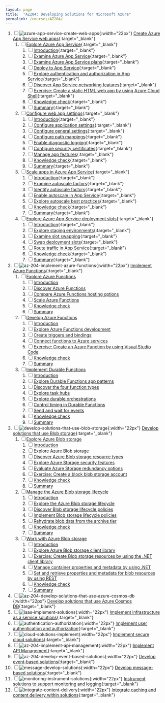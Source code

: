 ```yaml
---
layout: page
title:  "AZ204: Developing Solutions for Microsoft Azure"
permalink: /courses/AZ204/
---
```

1. <input type="checkbox" class="box" id="az204-m01" />![azure-app-service-create-web-apps]{:width="22px"}&nbsp;[Create Azure App Service web apps]{:target="_blank"}
   1. <input type="checkbox" class="box" id="az204-m01-s01" />[Explore Azure App Service][az204-m01-s01]{:target="_blank"}
      1. <input type="checkbox" class="box" id="az204-m01-s01-01" />[Introduction][az204-m01-s01-01]{:target="_blank"}
      1. <input type="checkbox" class="box" id="az204-m01-s01-02" />[Examine Azure App Service][az204-m01-s01-02]{:target="_blank"}
      1. <input type="checkbox" class="box" id="az204-m01-s01-03" />[Examine Azure App Service plans][az204-m01-s01-03]{:target="_blank"}
      1. <input type="checkbox" class="box" id="az204-m01-s01-04" />[Deploy to App Service][az204-m01-s01-04]{:target="_blank"}
      1. <input type="checkbox" class="box" id="az204-m01-s01-05" />[Explore authentication and authorization in App Service][az204-m01-s01-05]{:target="_blank"}
      1. <input type="checkbox" class="box" id="az204-m01-s01-06" />[Discover App Service networking features][az204-m01-s01-06]{:target="_blank"}
      1. <input type="checkbox" class="box" id="az204-m01-s01-07" />[Exercise: Create a static HTML web app by using Azure Cloud Shell][az204-m01-s01-07]{:target="_blank"}
      1. <input type="checkbox" class="box" id="az204-m01-s01-08" />[Knowledge check][az204-m01-s01-08]{:target="_blank"}
      1. <input type="checkbox" class="box" id="az204-m01-s01-09" />[Summary][az204-m01-s01-09]{:target="_blank"}
   1. <input type="checkbox" class="box" id="az204-m01-s02" />[Configure web app settings][az204-m01-s02]{:target="_blank"}
      1. <input type="checkbox" class="box" id="az204-m01-s02-01" />[Introduction][az204-m01-s02-01]{:target="_blank"}
      1. <input type="checkbox" class="box" id="az204-m01-s02-02" />[Configure application settings][az204-m01-s02-02]{:target="_blank"}
      1. <input type="checkbox" class="box" id="az204-m01-s02-03" />[Configure general settings][az204-m01-s02-03]{:target="_blank"}
      1. <input type="checkbox" class="box" id="az204-m01-s02-04" />[Configure path mappings][az204-m01-s02-04]{:target="_blank"}
      1. <input type="checkbox" class="box" id="az204-m01-s02-05" />[Enable diagnostic logging][az204-m01-s02-05]{:target="_blank"}
      1. <input type="checkbox" class="box" id="az204-m01-s02-06" />[Configure security certificates][az204-m01-s02-06]{:target="_blank"}
      1. <input type="checkbox" class="box" id="az204-m01-s02-07" />[Manage app features][az204-m01-s02-07]{:target="_blank"}
      1. <input type="checkbox" class="box" id="az204-m01-s02-08" />[Knowledge check][az204-m01-s02-08]{:target="_blank"}
      1. <input type="checkbox" class="box" id="az204-m01-s02-09" />[Summary][az204-m01-s02-09]{:target="_blank"}
   1. <input type="checkbox" class="box" id="az204-m01-s03" />[Scale apps in Azure App Service][az204-m01-s03]{:target="_blank"}
      1. <input type="checkbox" class="box" id="az204-m01-s03-01" />[Introduction][az204-m01-s03-01]{:target="_blank"}
      1. <input type="checkbox" class="box" id="az204-m01-s03-02" />[Examine autoscale factors][az204-m01-s03-02]{:target="_blank"}
      1. <input type="checkbox" class="box" id="az204-m01-s03-03" />[Identify autoscale factors][az204-m01-s03-03]{:target="_blank"}
      1. <input type="checkbox" class="box" id="az204-m01-s03-04" />[Enable autoscale in App Service][az204-m01-s03-04]{:target="_blank"}
      1. <input type="checkbox" class="box" id="az204-m01-s03-05" />[Explore autoscale best practices][az204-m01-s03-05]{:target="_blank"}
      1. <input type="checkbox" class="box" id="az204-m01-s03-06" />[Knowledge check][az204-m01-s03-06]{:target="_blank"}
      1. <input type="checkbox" class="box" id="az204-m01-s03-07" />[Summary][az204-m01-s03-07]{:target="_blank"}
   1. <input type="checkbox" class="box" id="az204-m01-s04" />[Explore Azure App Service deployment slots][az204-m01-s04]{:target="_blank"}
      1. <input type="checkbox" class="box" id="az204-m01-s04-01" />[Introduction][az204-m01-s04-01]{:target="_blank"}
      1. <input type="checkbox" class="box" id="az204-m01-s04-02" />[Explore staging environments][az204-m01-s04-02]{:target="_blank"}
      1. <input type="checkbox" class="box" id="az204-m01-s04-03" />[Examine slot swapping][az204-m01-s04-03]{:target="_blank"}
      1. <input type="checkbox" class="box" id="az204-m01-s04-04" />[Swap deployment slots][az204-m01-s04-04]{:target="_blank"}
      1. <input type="checkbox" class="box" id="az204-m01-s04-05" />[Route traffic in App Service][az204-m01-s04-05]{:target="_blank"}
      1. <input type="checkbox" class="box" id="az204-m01-s04-06" />[Knowledge check][az204-m01-s04-06]{:target="_blank"}
      1. <input type="checkbox" class="box" id="az204-m01-s04-07" />[Summary][az204-m01-s04-07]{:target="_blank"}
1. <input type="checkbox" class="box" id="az204-m02" />![az-204-implement-azure-functions]{:width="22px"}&nbsp;[Implement Azure Functions]{:target="_blank"}
   1. <input type="checkbox" class="box" id="az204-m02-s01" />[Explore Azure Functions][az204-m02-s01]
      1. <input type="checkbox" class="box" id="az204-m02-s01-01" />[Introduction][az204-m02-s01-01]
      1. <input type="checkbox" class="box" id="az204-m02-s01-02" />[Discover Azure Functions][az204-m02-s01-02]
      1. <input type="checkbox" class="box" id="az204-m02-s01-03" />[Compare Azure Functions hosting options][az204-m02-s01-03]
      1. <input type="checkbox" class="box" id="az204-m02-s01-04" />[Scale Azure Functions][az204-m02-s01-04]
      1. <input type="checkbox" class="box" id="az204-m02-s01-05" />[Knowledge check][az204-m02-s01-05]
      1. <input type="checkbox" class="box" id="az204-m02-s01-06" />[Summary][az204-m02-s01-06]
   1. <input type="checkbox" class="box" id="az204-m02-s02" />[Develop Azure Functions][az204-m02-s02]
      1. <input type="checkbox" class="box" id="az204-m02-s02-01" />[Introduction][az204-m02-s02-01]
      1. <input type="checkbox" class="box" id="az204-m02-s02-02" />[Explore Azure Functions development][az204-m02-s02-02]
      1. <input type="checkbox" class="box" id="az204-m02-s02-03" />[Create triggers and bindings][az204-m02-s02-03]
      1. <input type="checkbox" class="box" id="az204-m02-s02-04" />[Connect functions to Azure services][az204-m02-s02-04]
      1. <input type="checkbox" class="box" id="az204-m02-s02-05" />[Exercise: Create an Azure Function by using Visual Studio Code][az204-m02-s02-05]
      1. <input type="checkbox" class="box" id="az204-m02-s02-06" />[Knowledge check][az204-m02-s02-06]
      1. <input type="checkbox" class="box" id="az204-m02-s02-07" />[Summary][az204-m02-s02-07]
   1. <input type="checkbox" class="box" id="az204-m02-s03" />[Implement Durable Functions][az204-m02-s03]
      1. <input type="checkbox" class="box" id="az204-m02-s03-01" />[Introduction][az204-m02-s03-01]
      1. <input type="checkbox" class="box" id="az204-m02-s03-02" />[Explore Durable Functions app patterns][az204-m02-s03-02]
      1. <input type="checkbox" class="box" id="az204-m02-s03-03" />[Discover the four function types][az204-m02-s03-03]
      1. <input type="checkbox" class="box" id="az204-m02-s03-04" />[Explore task hubs][az204-m02-s03-04]
      1. <input type="checkbox" class="box" id="az204-m02-s03-05" />[Explore durable orchestrations][az204-m02-s03-05]
      1. <input type="checkbox" class="box" id="az204-m02-s03-06" />[Control timing in Durable Functions][az204-m02-s03-06]
      1. <input type="checkbox" class="box" id="az204-m02-s03-07" />[Send and wait for events][az204-m02-s03-07]
      1. <input type="checkbox" class="box" id="az204-m02-s03-08" />[Knowledge check][az204-m02-s03-08]
      1. <input type="checkbox" class="box" id="az204-m02-s03-09" />[Summary][az204-m02-s03-09]
1. <input type="checkbox" class="box" id="az204-m03" />![develop-solutions-that-use-blob-storage]{:width="22px"}&nbsp;[Develop solutions that use Blob storage]{:target="_blank"}
   1. <input type="checkbox" class="box" id="az204-m03-s01" />[Explore Azure Blob storage][az204-m03-01]
      1. <input type="checkbox" class="box" id="az204-m03-s01-01" />[Introduction][az204-m03-01-01]
      1. <input type="checkbox" class="box" id="az204-m03-s01-02" />[Explore Azure Blob storage][az204-m03-01-02]
      1. <input type="checkbox" class="box" id="az204-m03-s01-03" />[Discover Azure Blob storage resource types][az204-m03-01-03]
      1. <input type="checkbox" class="box" id="az204-m03-s01-04" />[Explore Azure Storage security features][az204-m03-01-04]
      1. <input type="checkbox" class="box" id="az204-m03-s01-05" />[Evaluate Azure Storage redundancy options][az204-m03-01-05]
      1. <input type="checkbox" class="box" id="az204-m03-s01-06" />[Exercise: Create a block blob storage account][az204-m03-01-06]
      1. <input type="checkbox" class="box" id="az204-m03-s01-07" />[Knowledge check][az204-m03-01-07]
      1. <input type="checkbox" class="box" id="az204-m03-s01-08" />[Summary][az204-m03-01-08]
   1. <input type="checkbox" class="box" id="az204-m03-s02" />[Manage the Azure Blob storage lifecycle][az204-m03-02]
      1. <input type="checkbox" class="box" id="az204-m03-s02-01" />[Introduction][az204-m03-02-01]
      1. <input type="checkbox" class="box" id="az204-m03-s02-02" />[Explore the Azure Blob storage lifecycle][az204-m03-02-02]
      1. <input type="checkbox" class="box" id="az204-m03-s02-03" />[Discover Blob storage lifecycle policies][az204-m03-02-03]
      1. <input type="checkbox" class="box" id="az204-m03-s02-04" />[Implement Blob storage lifecycle policies][az204-m03-02-04]
      1. <input type="checkbox" class="box" id="az204-m03-s02-05" />[Rehydrate blob data from the archive tier][az204-m03-02-05]
      1. <input type="checkbox" class="box" id="az204-m03-s02-06" />[Knowledge check][az204-m03-02-06]
      1. <input type="checkbox" class="box" id="az204-m03-s02-07" />[Summary][az204-m03-02-07]
   1. <input type="checkbox" class="box" id="az204-m03-s03" />[Work with Azure Blob storage][az204-m03-03]
      1. <input type="checkbox" class="box" id="az204-m03-s03-01" />[Introduction][az204-m03-03-01]
      1. <input type="checkbox" class="box" id="az204-m03-s03-02" />[Explore Azure Blob storage client library][az204-m03-03-02]
      1. <input type="checkbox" class="box" id="az204-m03-s03-03" />[Exercise: Create Blob storage resources by using the .NET client library][az204-m03-03-03]
      1. <input type="checkbox" class="box" id="az204-m03-s03-04" />[Manage container properties and metadata by using .NET][az204-m03-03-04]
      1. <input type="checkbox" class="box" id="az204-m03-s03-05" />[Set and retrieve properties and metadata for blob resources by using REST][az204-m03-03-05]
      1. <input type="checkbox" class="box" id="az204-m03-s03-06" />[Knowledge check][az204-m03-03-06]
      1. <input type="checkbox" class="box" id="az204-m03-s03-07" />[Summary][az204-m03-03-07]
1. <input type="checkbox" class="box" id="az204-m04" />![az-204-develop-solutions-that-use-azure-cosmos-db]{:width="22px"}&nbsp;[Develop solutions that use Azure Cosmos DB]{:target="_blank"}
1. <input type="checkbox" class="box" id="az204-m05" />![iaas-implement-solutions]{:width="22px"}&nbsp;[Implement infrastructure as a service solutions]{:target="_blank"}
1. <input type="checkbox" class="box" id="az204-m06" />![authentication-authorization]{:width="22px"}&nbsp;[Implement user authentication and authorization]{:target="_blank"}
1. <input type="checkbox" class="box" id="az204-m07" />![cloud-solutions-implement]{:width="22px"}&nbsp;[Implement secure cloud solutions]{:target="_blank"}
1. <input type="checkbox" class="box" id="az204-m08" />![az-204-implement-api-management]{:width="22px"}&nbsp;[Implement API Management]{:target="_blank"}
1. <input type="checkbox" class="box" id="az204-m09" />![az-204-develop-event-based-solutions]{:width="22px"}&nbsp;[Develop event-based solutions]{:target="_blank"}
1. <input type="checkbox" class="box" id="az204-m10" />![message-develop-solutions]{:width="22px"}&nbsp;[Develop message-based solutions]{:target="_blank"}
1. <input type="checkbox" class="box" id="az204-m11" />![monitoring-instrument-solutions]{:width="22px"}&nbsp;[Instrument solutions to support monitoring and logging]{:target="_blank"}
1. <input type="checkbox" class="box" id="az204-m12" />![integrate-content-delivery]{:width="22px"}&nbsp;[Integrate caching and content delivery within solutions]{:target="_blank"}

[azure-app-service-create-web-apps]: https://learn.microsoft.com/en-us/training/achievements/azure-app-service-create-web-apps.svg
[az-204-implement-azure-functions]: https://learn.microsoft.com/en-us/training/achievements/az-204-implement-azure-functions.svg
[develop-solutions-that-use-blob-storage]: https://learn.microsoft.com/en-us/training/achievements/develop-solutions-that-use-blob-storage.svg
[az-204-develop-solutions-that-use-azure-cosmos-db]: https://learn.microsoft.com/en-us/training/achievements/az-204-develop-solutions-that-use-azure-cosmos-db.svg
[iaas-implement-solutions]: https://learn.microsoft.com/en-us/training/achievements/iaas-implement-solutions.svg
[authentication-authorization]: https://learn.microsoft.com/en-us/training/achievements/authentication-authorization.svg
[cloud-solutions-implement]: https://learn.microsoft.com/en-us/training/achievements/cloud-solutions-implement.svg
[az-204-implement-api-management]: https://learn.microsoft.com/en-us/training/achievements/az-204-implement-api-management.svg
[az-204-develop-event-based-solutions]: https://learn.microsoft.com/en-us/training/achievements/az-204-develop-event-based-solutions.svg
[message-develop-solutions]: https://learn.microsoft.com/en-us/training/achievements/message-develop-solutions.svg
[monitoring-instrument-solutions]: https://learn.microsoft.com/en-us/training/achievements/monitoring-instrument-solutions.svg
[integrate-content-delivery]: https://learn.microsoft.com/en-us/training/achievements/integrate-content-delivery.svg
[Create Azure App Service web apps]: https://learn.microsoft.com/en-us/training/paths/create-azure-app-service-web-apps/?ns-enrollment-type=Collection&ns-enrollment-id=ykogsry21q30j7 "Learn how Azure App Service functions and how to create and update an app. Explore App Service authentication and authorization, configuring app settings, scale apps, and how to use deployment slots."
[Implement Azure Functions]: https://learn.microsoft.com/en-us/training/paths/implement-azure-functions/?ns-enrollment-type=Collection&ns-enrollment-id=ykogsry21q30j7
[Develop solutions that use Blob storage]: https://learn.microsoft.com/en-us/training/paths/develop-solutions-that-use-blob-storage/?ns-enrollment-type=Collection&ns-enrollment-id=ykogsry21q30j7
[Develop solutions that use Azure Cosmos DB]: https://learn.microsoft.com/en-us/training/paths/az-204-develop-solutions-that-use-azure-cosmos-db/?ns-enrollment-type=Collection&ns-enrollment-id=ykogsry21q30j7
[Implement infrastructure as a service solutions]: https://learn.microsoft.com/en-us/training/paths/az-204-implement-iaas-solutions/?ns-enrollment-type=Collection&ns-enrollment-id=ykogsry21q30j7
[Implement user authentication and authorization]: https://learn.microsoft.com/en-us/training/paths/az-204-implement-authentication-authorization/?ns-enrollment-type=Collection&ns-enrollment-id=ykogsry21q30j7
[Implement secure cloud solutions]: https://learn.microsoft.com/en-us/training/paths/az-204-implement-secure-cloud-solutions/?ns-enrollment-type=Collection&ns-enrollment-id=ykogsry21q30j7
[Implement API Management]: https://learn.microsoft.com/en-us/training/paths/az-204-implement-api-management/?ns-enrollment-type=Collection&ns-enrollment-id=ykogsry21q30j7
[Develop event-based solutions]: https://learn.microsoft.com/en-us/training/paths/az-204-develop-event-based-solutions/?ns-enrollment-type=Collection&ns-enrollment-id=ykogsry21q30j7
[Develop message-based solutions]: https://learn.microsoft.com/en-us/training/paths/az-204-develop-message-based-solutions/?ns-enrollment-type=Collection&ns-enrollment-id=ykogsry21q30j7
[Instrument solutions to support monitoring and logging]: https://learn.microsoft.com/en-us/training/paths/az-204-instrument-solutions-support-monitoring-logging/?ns-enrollment-type=Collection&ns-enrollment-id=ykogsry21q30j7
[Integrate caching and content delivery within solutions]: https://learn.microsoft.com/en-us/training/paths/az-204-integrate-caching-content-delivery-within-solutions/?ns-enrollment-type=Collection&ns-enrollment-id=ykogsry21q30j7
[az204-m01-s01]: https://learn.microsoft.com/en-us/training/mules/introduction-to-azure-app-service/ "Learn about the key components of Azure App Service and how App Service can help you create, maintain, and deploy web apps more efficiently."
[az204-m01-s01-01]: https://learn.microsoft.com/en-us/training/mules/introduction-to-azure-app-service/1-introduction/
[az204-m01-s01-02]: https://learn.microsoft.com/en-us/training/mules/introduction-to-azure-app-service/2-azure-app-service/
[az204-m01-s01-03]: https://learn.microsoft.com/en-us/training/mules/introduction-to-azure-app-service/3-azure-app-service-plans/
[az204-m01-s01-04]: https://learn.microsoft.com/en-us/training/mules/introduction-to-azure-app-service/4-deploy-code-to-app-service/
[az204-m01-s01-05]: https://learn.microsoft.com/en-us/training/mules/introduction-to-azure-app-service/5-authentication-authorization-app-service/
[az204-m01-s01-06]: https://learn.microsoft.com/en-us/training/mules/introduction-to-azure-app-service/6-network-features/
[az204-m01-s01-07]: https://learn.microsoft.com/en-us/training/mules/introduction-to-azure-app-service/7-create-html-web-app/
[az204-m01-s01-08]: https://learn.microsoft.com/en-us/training/mules/introduction-to-azure-app-service/8-knowledge-check/
[az204-m01-s01-09]: https://learn.microsoft.com/en-us/training/mules/introduction-to-azure-app-service/9-summary/
[az204-m01-s02]: https://learn.microsoft.com/en-us/training/mules/configure-web-app-settings/ "Learn how to create and manage application settings, install SSL/TLS certificates to secure web traffic, enable diagnostic logging, create virtual app to directory mappings, and manage app features."
[az204-m01-s02-01]: https://learn.microsoft.com/en-us/training/mules/configure-web-app-settings/1-introduction/
[az204-m01-s02-02]: https://learn.microsoft.com/en-us/training/mules/configure-web-app-settings/2-configure-application-settings/
[az204-m01-s02-03]: https://learn.microsoft.com/en-us/training/mules/configure-web-app-settings/3-configure-general-settings/
[az204-m01-s02-04]: https://learn.microsoft.com/en-us/training/mules/configure-web-app-settings/4-configure-path-mappings/
[az204-m01-s02-05]: https://learn.microsoft.com/en-us/training/mules/configure-web-app-settings/5-enable-diagnostic-logging/
[az204-m01-s02-06]: https://learn.microsoft.com/en-us/training/mules/configure-web-app-settings/6-configure-security-certificates/
[az204-m01-s02-07]: https://learn.microsoft.com/en-us/training/mules/configure-web-app-settings/7-manage-app-features/
[az204-m01-s02-08]: https://learn.microsoft.com/en-us/training/mules/configure-web-app-settings/8-knowledge-check/
[az204-m01-s02-09]: https://learn.microsoft.com/en-us/training/mules/configure-web-app-settings/9-summary/
[az204-m01-s03]: https://learn.microsoft.com/en-us/training/mules/scale-apps-app-service/ "Learn how autoscale operates in App Service and how to identify autoscale factors, enable autoscale, and how to create sound autoscale conditions."
[az204-m01-s03-01]: https://learn.microsoft.com/en-us/training/mules/scale-apps-app-service/1-introduction/
[az204-m01-s03-02]: https://learn.microsoft.com/en-us/training/mules/scale-apps-app-service/2-autoscale-factors/
[az204-m01-s03-03]: https://learn.microsoft.com/en-us/training/mules/scale-apps-app-service/3-app-service-autoscale-conditions-rules/
[az204-m01-s03-04]: https://learn.microsoft.com/en-us/training/mules/scale-apps-app-service/4-autoscale-app-service/
[az204-m01-s03-05]: https://learn.microsoft.com/en-us/training/mules/scale-apps-app-service/5-autoscale-best-practices/
[az204-m01-s03-06]: https://learn.microsoft.com/en-us/training/mules/scale-apps-app-service/6-knowledge-check/
[az204-m01-s03-07]: https://learn.microsoft.com/en-us/training/mules/scale-apps-app-service/7-summary/
[az204-m01-s04]: https://learn.microsoft.com/en-us/training/mules/understand-app-service-deployment-slots/ "In this mule you'll learn how slot swapping operates and how to perform a swap. You'll also learn how to route traffic to different slots manually and automatically."
[az204-m01-s04-01]: https://learn.microsoft.com/en-us/training/mules/understand-app-service-deployment-slots/1-introduction/
[az204-m01-s04-02]: https://learn.microsoft.com/en-us/training/mules/understand-app-service-deployment-slots/2-app-service-staging-environments/
[az204-m01-s04-03]: https://learn.microsoft.com/en-us/training/mules/understand-app-service-deployment-slots/3-app-service-slot-swapping/
[az204-m01-s04-04]: https://learn.microsoft.com/en-us/training/mules/understand-app-service-deployment-slots/4-swap-deployment-slots/
[az204-m01-s04-05]: https://learn.microsoft.com/en-us/training/mules/understand-app-service-deployment-slots/5-route-traffic-app-service/
[az204-m01-s04-06]: https://learn.microsoft.com/en-us/training/mules/understand-app-service-deployment-slots/6-knowledge-check/
[az204-m01-s04-07]: https://learn.microsoft.com/en-us/training/mules/understand-app-service-deployment-slots/7-summary/
[az204-m02-s01]: https://learn.microsoft.com/en-us/training/modules/explore-azure-functions/
[az204-m02-s01-01]: https://learn.microsoft.com/en-us/training/modules/explore-azure-functions/1-introduction/
[az204-m02-s01-02]: https://learn.microsoft.com/en-us/training/modules/explore-azure-functions/2-azure-functions-overview/
[az204-m02-s01-03]: https://learn.microsoft.com/en-us/training/modules/explore-azure-functions/3-compare-azure-functions-hosting-options/
[az204-m02-s01-04]: https://learn.microsoft.com/en-us/training/modules/explore-azure-functions/4-scale-azure-functions/
[az204-m02-s01-05]: https://learn.microsoft.com/en-us/training/modules/explore-azure-functions/5-knowledge-check/
[az204-m02-s01-06]: https://learn.microsoft.com/en-us/training/modules/explore-azure-functions/6-summary/
[az204-m02-s02]: https://learn.microsoft.com/en-us/training/modules/develop-azure-functions/
[az204-m02-s02-01]: https://learn.microsoft.com/en-us/training/modules/develop-azure-functions/1-introduction/
[az204-m02-s02-02]: https://learn.microsoft.com/en-us/training/modules/develop-azure-functions/2-azure-function-development-overview/
[az204-m02-s02-03]: https://learn.microsoft.com/en-us/training/modules/develop-azure-functions/3-create-triggers-bindings/
[az204-m02-s02-04]: https://learn.microsoft.com/en-us/training/modules/develop-azure-functions/4-connect-azure-services/
[az204-m02-s02-05]: https://learn.microsoft.com/en-us/training/modules/develop-azure-functions/5-create-function-visual-studio-code/
[az204-m02-s02-06]: https://learn.microsoft.com/en-us/training/modules/develop-azure-functions/6-knowledge-check/
[az204-m02-s02-07]: https://learn.microsoft.com/en-us/training/modules/develop-azure-functions/7-summary/
[az204-m02-s03]: https://learn.microsoft.com/en-us/training/modules/implement-durable-functions/
[az204-m02-s03-01]: https://learn.microsoft.com/en-us/training/modules/implement-durable-functions/1-introduction/
[az204-m02-s03-02]: https://learn.microsoft.com/en-us/training/modules/implement-durable-functions/2-durable-functions-overview/
[az204-m02-s03-03]: https://learn.microsoft.com/en-us/training/modules/implement-durable-functions/3-durable-functions-types-features/
[az204-m02-s03-04]: https://learn.microsoft.com/en-us/training/modules/implement-durable-functions/4-durable-functions-task-hubs/
[az204-m02-s03-05]: https://learn.microsoft.com/en-us/training/modules/implement-durable-functions/5-durable-orchestrations-overview/
[az204-m02-s03-06]: https://learn.microsoft.com/en-us/training/modules/implement-durable-functions/6-timers-durable-functions/
[az204-m02-s03-07]: https://learn.microsoft.com/en-us/training/modules/implement-durable-functions/7-external-events-durable-functions/
[az204-m02-s03-08]: https://learn.microsoft.com/en-us/training/modules/implement-durable-functions/8-knowledge-check/
[az204-m02-s03-09]: https://learn.microsoft.com/en-us/training/modules/implement-durable-functions/9-summary/
[az204-m03-01]: https://learn.microsoft.com/en-us/training/modules/explore-azure-blob-storage/
[az204-m03-01-01]: https://learn.microsoft.com/en-us/training/modules/explore-azure-blob-storage/1-introduction/
[az204-m03-01-02]: https://learn.microsoft.com/en-us/training/modules/explore-azure-blob-storage/2-blob-storage-overview/
[az204-m03-01-03]: https://learn.microsoft.com/en-us/training/modules/explore-azure-blob-storage/3-blob-storage-resources/
[az204-m03-01-04]: https://learn.microsoft.com/en-us/training/modules/explore-azure-blob-storage/4-blob-storage-security/
[az204-m03-01-05]: https://learn.microsoft.com/en-us/training/modules/explore-azure-blob-storage/5-azure-storage-redundancy/
[az204-m03-01-06]: https://learn.microsoft.com/en-us/training/modules/explore-azure-blob-storage/6-create-block-blob-storage-account/
[az204-m03-01-07]: https://learn.microsoft.com/en-us/training/modules/explore-azure-blob-storage/7-knowledge-check/
[az204-m03-01-08]: https://learn.microsoft.com/en-us/training/modules/explore-azure-blob-storage/8-summary/
[az204-m03-02]: https://learn.microsoft.com/en-us/training/modules/manage-azure-blob-storage-lifecycle/
[az204-m03-02-01]: https://learn.microsoft.com/en-us/training/modules/manage-azure-blob-storage-lifecycle/1-introduction/
[az204-m03-02-02]: https://learn.microsoft.com/en-us/training/modules/manage-azure-blob-storage-lifecycle/2-blob-storage-lifecycle/
[az204-m03-02-03]: https://learn.microsoft.com/en-us/training/modules/manage-azure-blob-storage-lifecycle/3-blob-storage-lifecycle-policies/
[az204-m03-02-04]: https://learn.microsoft.com/en-us/training/modules/manage-azure-blob-storage-lifecycle/4-add-policy-blob-storage/
[az204-m03-02-05]: https://learn.microsoft.com/en-us/training/modules/manage-azure-blob-storage-lifecycle/5-rehydrate-blob-data/
[az204-m03-02-06]: https://learn.microsoft.com/en-us/training/modules/manage-azure-blob-storage-lifecycle/6-knowledge-check/
[az204-m03-02-07]: https://learn.microsoft.com/en-us/training/modules/manage-azure-blob-storage-lifecycle/7-summary/
[az204-m03-03]: https://learn.microsoft.com/en-us/training/modules/work-azure-blob-storage/
[az204-m03-03-01]: https://learn.microsoft.com/en-us/training/modules/work-azure-blob-storage/1-introduction/
[az204-m03-03-02]: https://learn.microsoft.com/en-us/training/modules/work-azure-blob-storage/2-blob-storage-client-library-overview/
[az204-m03-03-03]: https://learn.microsoft.com/en-us/training/modules/work-azure-blob-storage/3-develop-blob-storage-dotnet/
[az204-m03-03-04]: https://learn.microsoft.com/en-us/training/modules/work-azure-blob-storage/4-manage-container-properties-metadata-dotnet/
[az204-m03-03-05]: https://learn.microsoft.com/en-us/training/modules/work-azure-blob-storage/5-set-retrieve-properties-metadata-rest/
[az204-m03-03-06]: https://learn.microsoft.com/en-us/training/modules/work-azure-blob-storage/6-knowledge-check/
[az204-m03-03-07]: https://learn.microsoft.com/en-us/training/modules/work-azure-blob-storage/7-summary/
